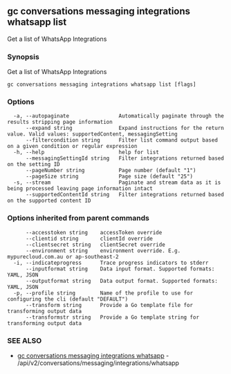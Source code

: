 ## gc conversations messaging integrations whatsapp list

Get a list of WhatsApp Integrations

### Synopsis

Get a list of WhatsApp Integrations

```
gc conversations messaging integrations whatsapp list [flags]
```

### Options

```
  -a, --autopaginate                Automatically paginate through the results stripping page information
      --expand string               Expand instructions for the return value. Valid values: supportedContent, messagingSetting
      --filtercondition string      Filter list command output based on a given condition or regular expression
  -h, --help                        help for list
      --messagingSettingId string   Filter integrations returned based on the setting ID
      --pageNumber string           Page number (default "1")
      --pageSize string             Page size (default "25")
  -s, --stream                      Paginate and stream data as it is being processed leaving page information intact
      --supportedContentId string   Filter integrations returned based on the supported content ID
```

### Options inherited from parent commands

```
      --accesstoken string    accessToken override
      --clientid string       clientId override
      --clientsecret string   clientSecret override
      --environment string    environment override. E.g. mypurecloud.com.au or ap-southeast-2
  -i, --indicateprogress      Trace progress indicators to stderr
      --inputformat string    Data input format. Supported formats: YAML, JSON
      --outputformat string   Data output format. Supported formats: YAML, JSON
  -p, --profile string        Name of the profile to use for configuring the cli (default "DEFAULT")
      --transform string      Provide a Go template file for transforming output data
      --transformstr string   Provide a Go template string for transforming output data
```

### SEE ALSO

* [gc conversations messaging integrations whatsapp](gc_conversations_messaging_integrations_whatsapp.html)	 - /api/v2/conversations/messaging/integrations/whatsapp


